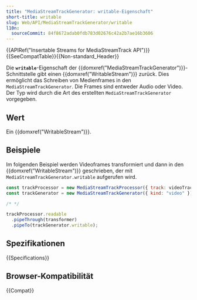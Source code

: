 ```yaml
---
title: "MediaStreamTrackGenerator: writable-Eigenschaft"
short-title: writable
slug: Web/API/MediaStreamTrackGenerator/writable
l10n:
  sourceCommit: 84f8672adab0fdb783d02676c42a2b7ae16b3606
---
```


{{APIRef("Insertable Streams for MediaStreamTrack API")}}{{SeeCompatTable}}{{Non-standard_Header}}

Die **`writable`**-Eigenschaft der {{domxref("MediaStreamTrackGenerator")}}-Schnittstelle gibt einen {{domxref("WritableStream")}} zurück. Dies ermöglicht das Schreiben von Medienframes in den `MediaStreamTrackGenerator`. Die Frames sind entweder Audio oder Video. Der Typ wird durch die Art des erstellten `MediaStreamTrackGenerator` vorgegeben.

## Wert

Ein {{domxref("WritableStream")}}.

## Beispiele

Im folgenden Beispiel werden Videoframes transformiert und dann in den {{domxref("WritableStream")}} geschrieben, der mit `MediaStreamTrackGenerator.writable` aufgerufen wird.

```js
const trackProcessor = new MediaStreamTrackProcessor({ track: videoTrack });
const trackGenerator = new MediaStreamTrackGenerator({ kind: "video" });

/* */

trackProcessor.readable
  .pipeThrough(transformer)
  .pipeTo(trackGenerator.writable);
```

## Spezifikationen

{{Specifications}}

## Browser-Kompatibilität

{{Compat}}
